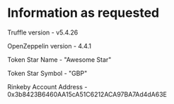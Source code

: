 
Information as requested 
=========================
Truffle version - v5.4.26

OpenZeppelin version - 4.4.1

Token Star Name - "Awesome Star"

Token Star Symbol - "GBP"

Rinkeby Account Address - 0x3b8423B6460AA15cA51C6212ACA97BA7Ad4dA63E
